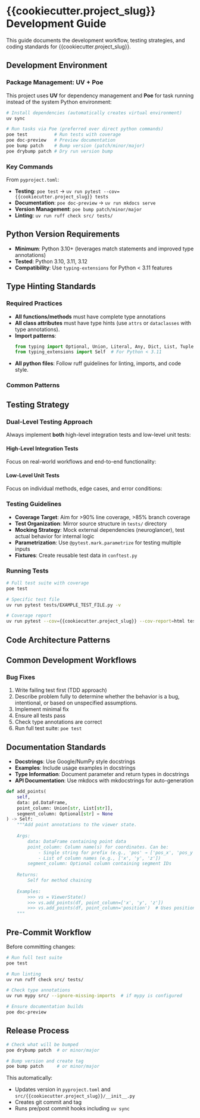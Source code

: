 # {{cookiecutter.project_slug}} Development Guide

This guide documents the development workflow, testing strategies, and coding standards for {{cookiecutter.project_slug}}.

## Development Environment

### Package Management: UV + Poe

This project uses **UV** for dependency management and **Poe** for task running instead of the system Python environment:

```bash
# Install dependencies (automatically creates virtual environment)
uv sync

# Run tasks via Poe (preferred over direct python commands)
poe test          # Run tests with coverage
poe doc-preview   # Preview documentation
poe bump patch    # Bump version (patch/minor/major)
poe drybump patch # Dry run version bump
```

### Key Commands

From `pyproject.toml`:

- **Testing**: `poe test` → `uv run pytest --cov={{cookiecutter.project_slug}} tests`
- **Documentation**: `poe doc-preview` → `uv run mkdocs serve`
- **Version Management**: `poe bump patch/minor/major`
- **Linting**: `uv run ruff check src/ tests/`

## Python Version Requirements

- **Minimum**: Python 3.10+ (leverages match statements and improved type annotations)
- **Tested**: Python 3.10, 3.11, 3.12
- **Compatibility**: Use `typing-extensions` for Python < 3.11 features

## Type Hinting Standards

### Required Practices

- **All functions/methods** must have complete type annotations
- **All class attributes** must have type hints (use `attrs` or `dataclasses` with type annotations).
- **Import patterns**:
  ```python
  from typing import Optional, Union, Literal, Any, Dict, List, Tuple
  from typing_extensions import Self  # For Python < 3.11
  ```
- **All python files**: Follow ruff guidelines for linting, imports, and code style.

### Common Patterns

## Testing Strategy

### Dual-Level Testing Approach

Always implement **both** high-level integration tests and low-level unit tests:

#### High-Level Integration Tests
Focus on real-world workflows and end-to-end functionality:

#### Low-Level Unit Tests
Focus on individual methods, edge cases, and error conditions:

### Testing Guidelines

- **Coverage Target**: Aim for >90% line coverage, >85% branch coverage
- **Test Organization**: Mirror source structure in `tests/` directory
- **Mocking Strategy**: Mock external dependencies (neuroglancer), test actual behavior for internal logic
- **Parametrization**: Use `@pytest.mark.parametrize` for testing multiple inputs
- **Fixtures**: Create reusable test data in `conftest.py`

### Running Tests

```bash
# Full test suite with coverage
poe test

# Specific test file
uv run pytest tests/EXAMPLE_TEST_FILE.py -v

# Coverage report
uv run pytest --cov={{cookiecutter.project_slug}} --cov-report=html tests/
```

## Code Architecture Patterns

## Common Development Workflows

### Bug Fixes

1. Write failing test first (TDD approach)
2. Describe problem fully to determine whether the behavior is a bug, intentional, or based on unspecified assumptions.
3. Implement minimal fix
4. Ensure all tests pass
5. Check type annotations are correct
6. Run full test suite: `poe test`

## Documentation Standards

- **Docstrings**: Use Google/NumPy style docstrings
- **Examples**: Include usage examples in docstrings
- **Type Information**: Document parameter and return types in docstrings
- **API Documentation**: Use mkdocs with mkdocstrings for auto-generation

```python
def add_points(
    self, 
    data: pd.DataFrame,
    point_column: Union[str, List[str]],
    segment_column: Optional[str] = None
) -> Self:
    """Add point annotations to the viewer state.
    
    Args:
        data: DataFrame containing point data
        point_column: Column name(s) for coordinates. Can be:
            - Single string for prefix (e.g., 'pos' → ['pos_x', 'pos_y', 'pos_z'])  
            - List of column names (e.g., ['x', 'y', 'z'])
        segment_column: Optional column containing segment IDs
        
    Returns:
        Self for method chaining
        
    Examples:
        >>> vs = ViewerState()
        >>> vs.add_points(df, point_column=['x', 'y', 'z'])
        >>> vs.add_points(df, point_column='position')  # Uses position_x, position_y, position_z
    """
```

## Pre-Commit Workflow

Before committing changes:

```bash
# Run full test suite
poe test

# Run linting
uv run ruff check src/ tests/

# Check type annotations
uv run mypy src/ --ignore-missing-imports  # if mypy is configured

# Ensure documentation builds
poe doc-preview
```

## Release Process

```bash
# Check what will be bumped
poe drybump patch  # or minor/major

# Bump version and create tag
poe bump patch     # or minor/major
```

This automatically:
- Updates version in `pyproject.toml` and `src/{{cookiecutter.project_slug}}/__init__.py`
- Creates git commit and tag
- Runs pre/post commit hooks including `uv sync`